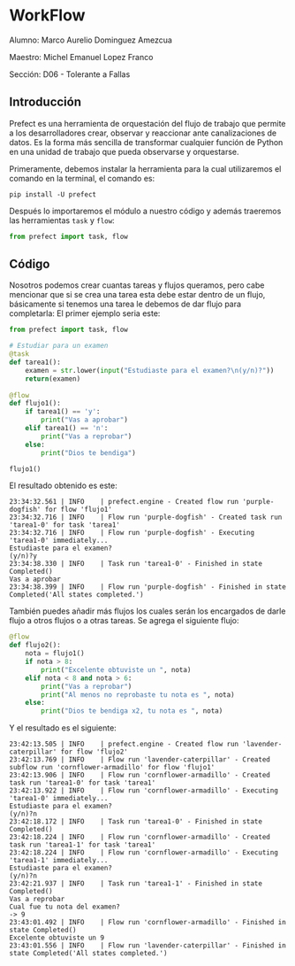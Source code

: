 # WorkFlow

Alumno: Marco Aurelio Dominguez Amezcua

Maestro: Michel Emanuel Lopez Franco

Sección: D06 - Tolerante a Fallas

## Introducción

Prefect es una herramienta de orquestación del flujo de trabajo que permite a los desarrolladores crear, observar y reaccionar ante canalizaciones de datos. Es la forma más sencilla de transformar cualquier función de Python en una unidad de trabajo que pueda observarse y orquestarse.

Primeramente, debemos instalar la herramienta para la cual utilizaremos el comando en la terminal, el comando es:
```
pip install -U prefect
```

Después lo importaremos el módulo a nuestro código y además traeremos las herramientas ``task`` y ``flow``:
```python
from prefect import task, flow
```

## Código

Nosotros podemos crear cuantas tareas y flujos queramos, pero cabe mencionar que si se crea una tarea esta debe estar dentro de un flujo, básicamente si tenemos una tarea le debemos de dar flujo para completarla:
El primer ejemplo seria este:

```python
from prefect import task, flow

# Estudiar para un examen
@task
def tarea1():
    examen = str.lower(input("Estudiaste para el examen?\n(y/n)?"))
    return(examen)
    
@flow
def flujo1():
    if tarea1() == 'y':
        print("Vas a aprobar")
    elif tarea1() == 'n':
        print("Vas a reprobar")
    else:
        print("Dios te bendiga")

flujo1()
```

El resultado obtenido es este:
```
23:34:32.561 | INFO    | prefect.engine - Created flow run 'purple-dogfish' for flow 'flujo1'
23:34:32.716 | INFO    | Flow run 'purple-dogfish' - Created task run 'tarea1-0' for task 'tarea1'
23:34:32.716 | INFO    | Flow run 'purple-dogfish' - Executing 'tarea1-0' immediately...
Estudiaste para el examen?
(y/n)?y
23:34:38.330 | INFO    | Task run 'tarea1-0' - Finished in state Completed()
Vas a aprobar
23:34:38.399 | INFO    | Flow run 'purple-dogfish' - Finished in state Completed('All states completed.')
```

También puedes añadir más flujos los cuales serán los encargados de darle flujo a otros flujos o a otras tareas. Se agrega el siguiente flujo:

```python
@flow
def flujo2():
    nota = flujo1()
    if nota > 8:
        print("Excelente obtuviste un ", nota)
    elif nota < 8 and nota > 6:
        print("Vas a reprobar")
        print("Al menos no reprobaste tu nota es ", nota)
    else:
        print("Dios te bendiga x2, tu nota es ", nota)
```

Y el resultado es el siguiente:

```
23:42:13.505 | INFO    | prefect.engine - Created flow run 'lavender-caterpillar' for flow 'flujo2'
23:42:13.769 | INFO    | Flow run 'lavender-caterpillar' - Created subflow run 'cornflower-armadillo' for flow 'flujo1'
23:42:13.906 | INFO    | Flow run 'cornflower-armadillo' - Created task run 'tarea1-0' for task 'tarea1'
23:42:13.922 | INFO    | Flow run 'cornflower-armadillo' - Executing 'tarea1-0' immediately...
Estudiaste para el examen?
(y/n)?n
23:42:18.172 | INFO    | Task run 'tarea1-0' - Finished in state Completed()
23:42:18.224 | INFO    | Flow run 'cornflower-armadillo' - Created task run 'tarea1-1' for task 'tarea1'
23:42:18.224 | INFO    | Flow run 'cornflower-armadillo' - Executing 'tarea1-1' immediately...
Estudiaste para el examen?
(y/n)?n
23:42:21.937 | INFO    | Task run 'tarea1-1' - Finished in state Completed()
Vas a reprobar
Cual fue tu nota del examen?
-> 9
23:43:01.492 | INFO    | Flow run 'cornflower-armadillo' - Finished in state Completed()
Excelente obtuviste un 9
23:43:01.556 | INFO    | Flow run 'lavender-caterpillar' - Finished in state Completed('All states completed.')
```

